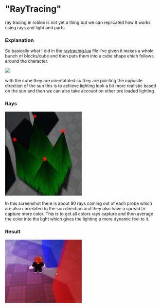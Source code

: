 # "RayTracing"
ray tracing in roblox is not yet a thing but we can replicated how it works using rays and light and parts

### Explanation

So basically what I did in the [raytracing.lua](https://raw.githubusercontent.com/DeroXP/Roblox-stugg/main/RayTracing/raytrace.lua) file i've given it makes a whole bunch of blocks/cube and then puts them into a cube shape ehich follows around the character.

[<img src="https://static.vecteezy.com/system/resources/previews/000/375/576/large_2x/mp4-vector-icon.jpg" width="50%">](https://github.com/DeroXP/Roblox-stugg/raw/main/RayTracing/2024-05-30%2013-59-44.mp4 "Video")

with the cube they are orientatated so they are pointing the opposite direction of the sun this is to achieve lighting look a bit more realistic based on the sun and then we can also take account on other pre loaded lighting

### Rays

<img src="https://github.com/DeroXP/Roblox-stugg/blob/main/RayTracing/Screenshot%20(212).png?raw=true" width="50%">

In this screenshot there is about 90 rays coming out of each probe which are also correlated to the sun direction and they also have a spread to capture more color.
This is to get all colors rays capture and then average the color into the light which gives the lighting a more dynamic feel to it.

### Result

<img src="https://github.com/DeroXP/Roblox-stugg/blob/main/RayTracing/Screenshot%20(211).png?raw=true" width="50%">

